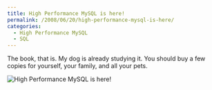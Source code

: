 ```yaml
---
title: High Performance MySQL is here!
permalink: /2008/06/20/high-performance-mysql-is-here/
categories:
  - High Performance MySQL
  - SQL
---
```

The book, that is. My dog is already studying it. You should buy a few copies for yourself, your family, and all your pets.

![High Performance MySQL is here!][1]

 [1]: http://www.xaprb.com/blog/wp-content/uploads/2008/06/hpmysql_carbon.jpg
